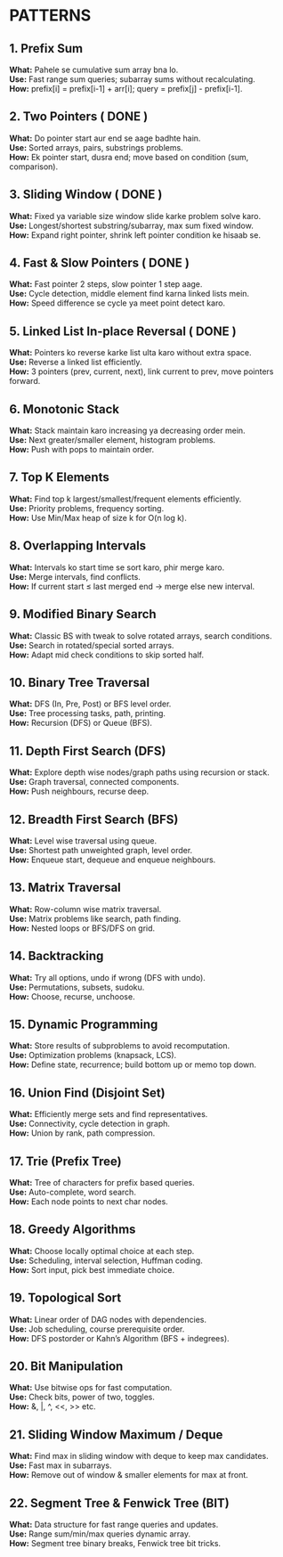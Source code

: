 # PATTERNS

## 1. Prefix Sum
**What:** Pahele se cumulative sum array bna lo.  
**Use:** Fast range sum queries; subarray sums without recalculating.  
**How:** prefix[i] = prefix[i-1] + arr[i]; query = prefix[j] - prefix[i-1].

## 2. Two Pointers  ( DONE )
**What:** Do pointer start aur end se aage badhte hain.  
**Use:** Sorted arrays, pairs, substrings problems.  
**How:** Ek pointer start, dusra end; move based on condition (sum, comparison).

## 3. Sliding Window  ( DONE )
**What:** Fixed ya variable size window slide karke problem solve karo.  
**Use:** Longest/shortest substring/subarray, max sum fixed window.  
**How:** Expand right pointer, shrink left pointer condition ke hisaab se.

## 4. Fast & Slow Pointers  ( DONE )
**What:** Fast pointer 2 steps, slow pointer 1 step aage.  
**Use:** Cycle detection, middle element find karna linked lists mein.  
**How:** Speed difference se cycle ya meet point detect karo.

## 5. Linked List In-place Reversal  ( DONE )
**What:** Pointers ko reverse karke list ulta karo without extra space.  
**Use:** Reverse a linked list efficiently.  
**How:** 3 pointers (prev, current, next), link current to prev, move pointers forward.

## 6. Monotonic Stack  
**What:** Stack maintain karo increasing ya decreasing order mein.  
**Use:** Next greater/smaller element, histogram problems.  
**How:** Push with pops to maintain order.

## 7. Top K Elements  
**What:** Find top k largest/smallest/frequent elements efficiently.  
**Use:** Priority problems, frequency sorting.  
**How:** Use Min/Max heap of size k for O(n log k).

## 8. Overlapping Intervals  
**What:** Intervals ko start time se sort karo, phir merge karo.  
**Use:** Merge intervals, find conflicts.  
**How:** If current start ≤ last merged end → merge else new interval.

## 9. Modified Binary Search  
**What:** Classic BS with tweak to solve rotated arrays, search conditions.  
**Use:** Search in rotated/special sorted arrays.  
**How:** Adapt mid check conditions to skip sorted half.

## 10. Binary Tree Traversal  
**What:** DFS (In, Pre, Post) or BFS level order.  
**Use:** Tree processing tasks, path, printing.  
**How:** Recursion (DFS) or Queue (BFS).

## 11. Depth First Search (DFS)  
**What:** Explore depth wise nodes/graph paths using recursion or stack.  
**Use:** Graph traversal, connected components.  
**How:** Push neighbours, recurse deep.

## 12. Breadth First Search (BFS)  
**What:** Level wise traversal using queue.  
**Use:** Shortest path unweighted graph, level order.  
**How:** Enqueue start, dequeue and enqueue neighbours.

## 13. Matrix Traversal  
**What:** Row-column wise matrix traversal.  
**Use:** Matrix problems like search, path finding.  
**How:** Nested loops or BFS/DFS on grid.

## 14. Backtracking  
**What:** Try all options, undo if wrong (DFS with undo).  
**Use:** Permutations, subsets, sudoku.  
**How:** Choose, recurse, unchoose.

## 15. Dynamic Programming  
**What:** Store results of subproblems to avoid recomputation.  
**Use:** Optimization problems (knapsack, LCS).  
**How:** Define state, recurrence; build bottom up or memo top down.

## 16. Union Find (Disjoint Set)  
**What:** Efficiently merge sets and find representatives.  
**Use:** Connectivity, cycle detection in graph.  
**How:** Union by rank, path compression.

## 17. Trie (Prefix Tree)  
**What:** Tree of characters for prefix based queries.  
**Use:** Auto-complete, word search.  
**How:** Each node points to next char nodes.

## 18. Greedy Algorithms  
**What:** Choose locally optimal choice at each step.  
**Use:** Scheduling, interval selection, Huffman coding.  
**How:** Sort input, pick best immediate choice.

## 19. Topological Sort  
**What:** Linear order of DAG nodes with dependencies.  
**Use:** Job scheduling, course prerequisite order.  
**How:** DFS postorder or Kahn’s Algorithm (BFS + indegrees).

## 20. Bit Manipulation  
**What:** Use bitwise ops for fast computation.  
**Use:** Check bits, power of two, toggles.  
**How:** &, |, ^, <<, >> etc.

## 21. Sliding Window Maximum / Deque  
**What:** Find max in sliding window with deque to keep max candidates.  
**Use:** Fast max in subarrays.  
**How:** Remove out of window & smaller elements for max at front.

## 22. Segment Tree & Fenwick Tree (BIT)  
**What:** Data structure for fast range queries and updates.  
**Use:** Range sum/min/max queries dynamic array.  
**How:** Segment tree binary breaks, Fenwick tree bit tricks.